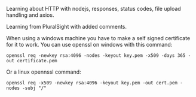 Learning about HTTP with nodejs, responses, status codes, file upload handling and axios.

Learning from PluralSight with added comments.


When using a windows machine you have to make a self signed certificate for it to work. You can use openssl on windows with this command:

    openssl req -newkey rsa:4096 -nodes -keyout key.pem -x509 -days 365 -out certificate.pem

   

Or a linux opennssl command:

    openssl req -x509 -newkey rsa:4096 -keyout key.pem -out cert.pem -nodes -subj "/"